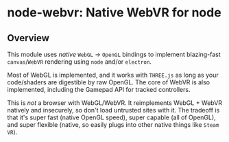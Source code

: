 # node-webvr: Native WebVR for node

## Overview

This module uses _native_ `WebGL` -> `OpenGL` bindings to implement blazing-fast `canvas`/`WebVR` rendering using `node` and/or `electron`.

Most of WebGL is implemented, and it works with `THREE.js` as long as your code/shaders are digestible by raw OpenGL. The core of WebVR is also implemented, including the Gamepad API for tracked controllers.

This is _not_ a browser with WebGL/WebVR. It reimplements WebGL + WebVR natively and insecurely, so don't load untrusted sites with it. The tradeoff is that it's super fast (native OpenGL speed), super capable (all of OpenGL), and super flexible (native, so easily plugs into other native things like `Steam VR`).
